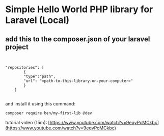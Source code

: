 # Simple Hello World PHP library for Laravel (Local)

## add this to the composer.json of your laravel project

```


"repositories": [
        {
        "type":"path",
        "url": "<path-to-this-library-on-your-computer>"
        }
    ]


```

and install it using this command: 

```
composer require ben/my-first-lib @dev
```

tutorial video (15m): [https://www.youtube.com/watch?v=9eqvPcMCkbc](https://www.youtube.com/watch?v=9eqvPcMCkbc)

